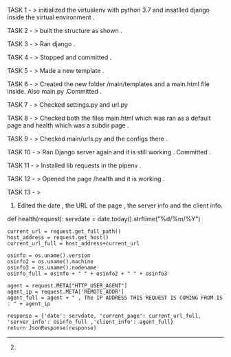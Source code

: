 TASK 1 - > initialized the virtualenv with python 3.7 and insatlled django inside the virtual environment .

TASK 2 - > built the structure as shown .

TASK 3 - > Ran django . 

TASK 4 - > Stopped and committed .

TASK 5 - > Made a new template .

TASK 6 - > Created the new folder /main/templates and a main.html file inside. Also main.py .Committed . 

TASK 7 - > Checked settings.py and url.py

TASK 8 - > Checked both the files main.html which was ran as a default page and health which was a subdir page .

TASK 9 - > Checked main/urls.py and the configs there .

TASK 10 - > Ran Django server again and it is still working . Committed . 

TASK 11 - > Installed lib requests in the pipenv .

TASK 12 - > Opened the page /health and it is working . 

TASK 13 - > 

1. Edited the date , the URL of the page , the server info and the client info.

def health(request):
    servdate = date.today().strftime("%d/%m/%Y")

    current_url = request.get_full_path()
    host_address = request.get_host()
    current_url_full = host_address+current_url

    osinfo = os.uname().version
    osinfo2 = os.uname().machine
    osinfo3 = os.uname().nodename
    osinfo_full = osinfo + " " + osinfo2 + " " + osinfo3

    agent = request.META["HTTP_USER_AGENT"]
    agent_ip = request.META['REMOTE_ADDR']
    agent_full = agent + " , The IP ADDRESS THIS REQUEST IS COMING FROM IS : " + agent_ip

    response = {'date': servdate, 'current_page': current_url_full, 'server_info': osinfo_full ,'client_info': agent_full}
    return JsonResponse(response)
-----------------------------------------------------------------------------

2. 
